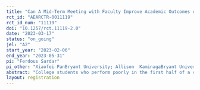 ```yaml
---
title: "Can A Mid-Term Meeting with Faculty Improve Academic Outcomes of Low-performing College Students?  Experimental Evidence"
rct_id: "AEARCTR-0011119"
rct_id_num: "11119"
doi: "10.1257/rct.11119-2.0"
date: "2023-03-17"
status: "on_going"
jel: "A2"
start_year: "2023-02-06"
end_year: "2023-05-31"
pi: "Ferdous Sardar"
pi_other: "Xiaofei PanBryant University; Allison  KaminagaBryant University"
abstract: "College students who perform poorly in the first half of a course are at a higher risk of continued poor performance for the remainder of the term. Therefore, a timely intervention by faculty may impact academic outcomes among low-performing students. This study examines the effectiveness of a mid-term meeting with faculty on academic outcomes and retention rates among low-performing students. We will conduct a randomized controlled trial among college students enrolled in introductory economics classes. Treated students will receive an email from their instructor encouraging them to meet and discuss their academic progress and ways to improve. We will estimate the intent-to-treat effect of the email intervention on academic outcomes and the average treatment effect of meeting on the treated using data on actual meetings. The results of this study could inform interventions to support the academic success and retention of low-performing college students."
layout: registration
---
```


